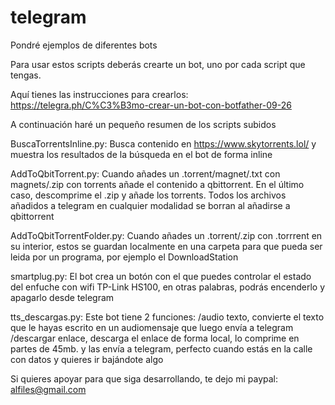 # telegram
Pondré ejemplos de diferentes bots

Para usar estos scripts deberás crearte un bot, uno por cada script que tengas.

Aquí tienes las instrucciones para crearlos:
https://telegra.ph/C%C3%B3mo-crear-un-bot-con-botfather-09-26

A continuación haré un pequeño resumen de los scripts subidos

BuscaTorrentsInline.py:
Busca contenido en https://www.skytorrents.lol/ y muestra los resultados de la búsqueda en el bot de forma inline

AddToQbitTorrent.py:
Cuando añades un .torrent/magnet/.txt con magnets/.zip con torrents añade el contenido a qbittorrent. 
En el último caso, descomprime el .zip y añade los torrents.
Todos los archivos añadidos a telegram en cualquier modalidad se borran al añadirse a qbittorrent

AddToQbitTorrentFolder.py:
Cuando añades un .torrent/.zip con .torrrent en su interior, estos se guardan localmente en una carpeta para que pueda ser leida por un programa, por ejemplo el DownloadStation

smartplug.py:
El bot crea un botón con el que puedes controlar el estado del enfuche con wifi TP-Link HS100, en otras palabras, podrás encenderlo y apagarlo desde telegram

tts_descargas.py:
Este bot tiene 2 funciones:
/audio texto, convierte el texto que le hayas escrito en un audiomensaje que luego envía a telegram
/descargar enlace, descarga el enlace de forma local, lo comprime en partes de 45mb. y las envía a telegram, perfecto cuando estás en la calle con datos y quieres ir bajándote algo

Si quieres apoyar para que siga desarrollando, te dejo mi paypal: 
alfiles@gmail.com
